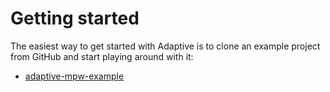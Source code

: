 # Getting started

The easiest way to get started with Adaptive is to clone an example
project from GitHub and start playing around with it:

- [adaptive-mpw-example](https://github.com/spxbhuhb/adaptive-mpw-example)